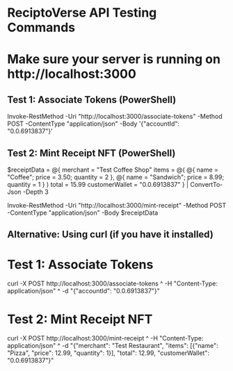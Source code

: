 # ReciptoVerse API Testing Commands

# Make sure your server is running on http://localhost:3000

## Test 1: Associate Tokens (PowerShell)

Invoke-RestMethod -Uri "http://localhost:3000/associate-tokens" -Method POST -ContentType "application/json" -Body '{"accountId": "0.0.6913837"}'

## Test 2: Mint Receipt NFT (PowerShell)

$receiptData = @{
merchant = "Test Coffee Shop"
items = @(
@{ name = "Coffee"; price = 3.50; quantity = 2 },
@{ name = "Sandwich"; price = 8.99; quantity = 1 }
)
total = 15.99
customerWallet = "0.0.6913837"
} | ConvertTo-Json -Depth 3

Invoke-RestMethod -Uri "http://localhost:3000/mint-receipt" -Method POST -ContentType "application/json" -Body $receiptData

## Alternative: Using curl (if you have it installed)

# Test 1: Associate Tokens

curl -X POST http://localhost:3000/associate-tokens ^
-H "Content-Type: application/json" ^
-d "{\"accountId\": \"0.0.6913837\"}"

# Test 2: Mint Receipt NFT

curl -X POST http://localhost:3000/mint-receipt ^
-H "Content-Type: application/json" ^
-d "{\"merchant\": \"Test Restaurant\", \"items\": [{\"name\": \"Pizza\", \"price\": 12.99, \"quantity\": 1}], \"total\": 12.99, \"customerWallet\": \"0.0.6913837\"}"
